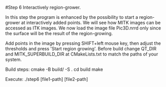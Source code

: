#Step 6
Interactively region-grower. 

In this step the program is enhanced by the possibility to start a region-grower at interactively added points. We will see how MITK images can be accessed as ITK images. We now load the image file Pic3D.nrrd only since the surface will be the result of the region-growing.

Add points in the image by pressing SHIFT+left mouse key, then adjust the thresholds and press 'Start region growing'.
Before build change QT_DIR and MITK_SUPERBUILD_DIR at CMakeLists.txt to match the paths of your system.

Build steps:
cmake -B build/ -S .
cd build
make

Execute:
./step6 [file1-path] [file2-path]
